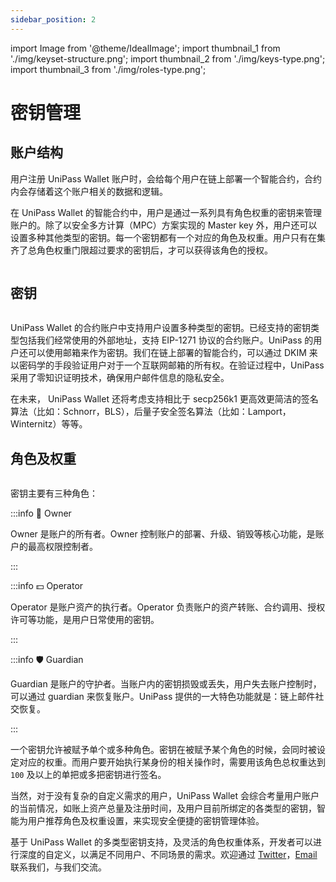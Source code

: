 ```yaml
---
sidebar_position: 2
---
```


import Image from '@theme/IdealImage';
import thumbnail_1 from './img/keyset-structure.png';
import thumbnail_2 from './img/keys-type.png';
import thumbnail_3 from './img/roles-type.png';

# 密钥管理

## 账户结构

用户注册 UniPass Wallet 账户时，会给每个用户在链上部署一个智能合约，合约内会存储着这个账户相关的数据和逻辑。

在 UniPass Wallet 的智能合约中，用户是通过一系列具有角色权重的密钥来管理账户的。除了以安全多方计算（MPC）方案实现的 Master key 外，用户还可以设置多种其他类型的密钥。每一个密钥都有一个对应的角色及权重。用户只有在集齐了总角色权重门限超过要求的密钥后，才可以获得该角色的授权。

<p align="center">
    <Image img={thumbnail_1} width="80%"/>
</p>

## 密钥

<p align="center">
    <Image img={thumbnail_2} width="80%"/>
</p>

UniPass Wallet 的合约账户中支持用户设置多种类型的密钥。已经支持的密钥类型包括我们经常使用的外部地址，支持 EIP-1271 协议的合约账户。UniPass 的用户还可以使用邮箱来作为密钥。我们在链上部署的智能合约，可以通过 DKIM 来以密码学的手段验证用户对于一个互联网邮箱的所有权。在验证过程中，UniPass 采用了零知识证明技术，确保用户邮件信息的隐私安全。

在未来， UniPass Wallet 还将考虑支持相比于 secp256k1 更高效更简洁的签名算法（比如：Schnorr，BLS），后量子安全签名算法（比如：Lamport，Winternitz）等等。

## 角色及权重

<p align="center">
    <Image img={thumbnail_3} width="80%"/>
</p>

密钥主要有三种角色：

:::info 👤 Owner

Owner 是账户的所有者。Owner 控制账户的部署、升级、销毁等核心功能，是账户的最高权限控制者。

:::

:::info 💵 Operator

Operator 是账户资产的执行者。Operator 负责账户的资产转账、合约调用、授权许可等功能，是用户日常使用的密钥。

:::

:::info 🛡️ Guardian

Guardian 是账户的守护者。当账户内的密钥损毁或丢失，用户失去账户控制时，可以通过 guardian 来恢复账户。UniPass 提供的一大特色功能就是：链上邮件社交恢复。

:::

一个密钥允许被赋予单个或多种角色。密钥在被赋予某个角色的时候，会同时被设定对应的权重。而用户要开始执行某身份的相关操作时，需要用该角色总权重达到 `100` 及以上的单把或多把密钥进行签名。

当然，对于没有复杂的自定义需求的用户，UniPass Wallet 会综合考量用户账户的当前情况，如账上资产总量及注册时间，及用户目前所绑定的各类型的密钥，智能为用户推荐角色及权重设置，来实现安全便捷的密钥管理体验。

基于 UniPass Wallet 的多类型密钥支持，及灵活的角色权重体系，开发者可以进行深度的自定义，以满足不同用户、不同场景的需求。欢迎通过 [Twitter](https://twitter.com/UniPassWallet)，[Email](mailto:contact@unipass.id) 联系我们，与我们交流。

